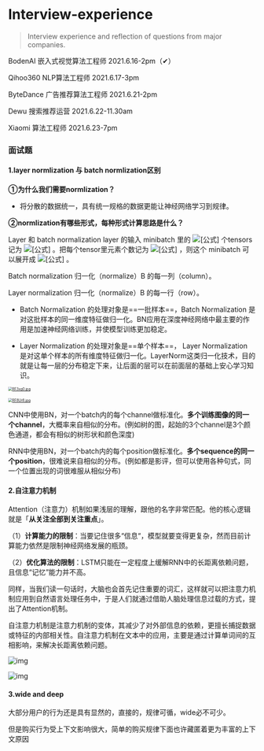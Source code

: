 # Interview-experience
> Interview experience and reflection of questions from major companies.
>

BodenAI   	嵌入式视觉算法工程师  					2021.6.16-2pm（✔）

Qihoo360 	NLP算法工程师 								 2021.6.17-3pm

ByteDance   广告推荐算法工程师  						2021.6.21-2pm

Dewu 		   搜索推荐运营 									2021.6.22-11.30am

Xiaomi 		 算法工程师 										2021.6.23-7pm



### 面试题

#### **1.layer normlization 与 batch normlization区别**

**①为什么我们需要normlization？**

- 将分散的数据统一，具有统一规格的数据更能让神经网络学习到规律。

**②normlization有哪些形式，每种形式计算思路是什么？**

Layer 和 batch normalization layer 的输入 minibatch 里的 ![[公式]](https://www.zhihu.com/equation?tex=m) 个tensors 记为 ![[公式]](https://www.zhihu.com/equation?tex=B%3D%5Cleft%5B%5Cbegin%7Bmatrix%7D+%5Cmathbf%7Bx%7D_1+%5C%5C+%5Cvdots+%5C%5C+%5Cmathbf%7Bx%7D_M+%5C%5C+%5Cend%7Bmatrix%7D%5Cright%5D) 。把每个tensor里元素个数记为 ![[公式]](https://www.zhihu.com/equation?tex=K) ，则这个 minibatch 可以展开成 ![[公式]](https://www.zhihu.com/equation?tex=B+%3D+%5Cleft%5B+%5Cbegin%7Bmatrix%7D+x_%7B1%2C1%7D+%26+%5Cldots+%26+x_%7B1%2CK%7D+%5C%5C+%5Cvdots+%26+%26+%5Cvdots+%5C%5C+x_%7BM%2C1%7D+%26+%5Cldots+%26+x_%7BM%2CK%7D+%5Cend%7Bmatrix%7D+%5Cright%5D) 。

Batch normalization 归一化（normalize）B 的每一列（column）。

Layer normalization 归一化（normalize）B 的每一行（row）。

- Batch Normalization 的处理对象是==一批样本==，Batch Normalization 是对这批样本的同一维度特征做归一化。BN应用在深度神经网络中最主要的作用是加速神经网络训练，并使模型训练更加稳定。

- Layer Normalization 的处理对象是==单个样本==， Layer Normalization 是对这单个样本的所有维度特征做归一化。LayerNorm这类归一化技术，目的就是让每一层的分布稳定下来，让后面的层可以在前面层的基础上安心学习知识。

[<img src="https://z3.ax1x.com/2021/06/20/RF3xg0.jpg" alt="RF3xg0.jpg" style="zoom:50%;" />](https://imgtu.com/i/RF3xg0)

[<img src="https://z3.ax1x.com/2021/06/20/RF8Ur8.jpg" alt="RF8Ur8.jpg" style="zoom:50%;" />](https://imgtu.com/i/RF8Ur8)

CNN中使用BN，对一个batch内的每个channel做标准化。**多个训练图像的同一个channel**，大概率来自相似的分布。(例如树的图，起始的3个channel是3个颜色通道，都会有相似的树形状和颜色深度)

RNN中使用BN，对一个batch内的每个position做标准化。**多个sequence的同一个position**，很难说来自相似的分布。(例如都是影评，但可以使用各种句式，同一个位置出现的词很难服从相似分布)

#### **2.自注意力机制**

Attention（注意力）机制如果浅层的理解，跟他的名字非常匹配。他的核心逻辑就是「**从关注全部到关注重点**」。

（1）**计算能力的限制**：当要记住很多“信息“，模型就要变得更复杂，然而目前计算能力依然是限制神经网络发展的瓶颈。

（2）**优化算法的限制**：LSTM只能在一定程度上缓解RNN中的长距离依赖问题，且信息“记忆”能力并不高。

同样，当我们读一句话时，大脑也会首先记住重要的词汇，这样就可以把注意力机制应用到自然语言处理任务中，于是人们就通过借助人脑处理信息过载的方式，提出了Attention机制。

自注意力机制是注意力机制的变体，其减少了对外部信息的依赖，更擅长捕捉数据或特征的内部相关性。自注意力机制在文本中的应用，主要是通过计算单词间的互相影响，来解决长距离依赖问题。

![img](https://pic1.zhimg.com/v2-69e4dd4fbf5d750aeb11bd63644453f0_b.jpg)

![img](https://pic1.zhimg.com/v2-b7f7ec8475c9355cbc3870f13be7c9e8_b.jpg)

#### 3.wide and deep

大部分用户的行为还是具有显然的，直接的，规律可循，wide必不可少。

但是购买行为受上下文影响很大，简单的购买规律下面也许藏匿着更为丰富的上下文原因